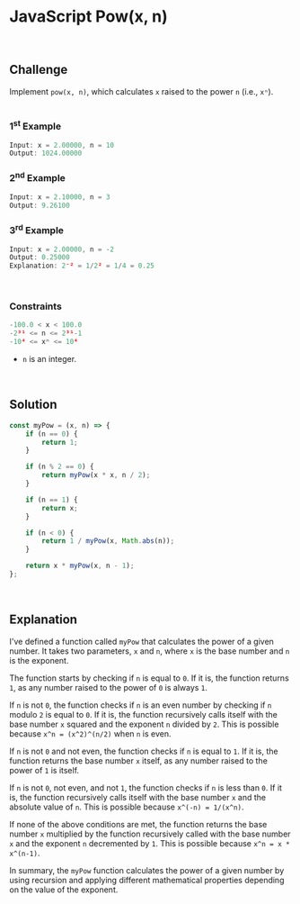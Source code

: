 # JavaScript Pow(x, n)
<br/>

## Challenge
Implement `pow(x, n)`, which calculates `x` raised to the power `n` (i.e., `xⁿ`).
<br/>
<br/>

### 1<sup>st</sup> Example

```JavaScript
Input: x = 2.00000, n = 10
Output: 1024.00000
```

### 2<sup>nd</sup> Example

```JavaScript
Input: x = 2.10000, n = 3
Output: 9.26100
```

### 3<sup>rd</sup> Example

```JavaScript
Input: x = 2.00000, n = -2
Output: 0.25000
Explanation: 2⁻² = 1/2² = 1/4 = 0.25
```

<br/>

### Constraints

```JavaScript
-100.0 < x < 100.0
-2³¹ <= n <= 2³¹-1
-10⁴ <= xⁿ <= 10⁴
```

- `n` is an integer.

<br/>

## Solution

```JavaScript
const myPow = (x, n) => {
    if (n == 0) {
        return 1;
    }

    if (n % 2 == 0) {
        return myPow(x * x, n / 2);
    }

    if (n == 1) {
        return x;
    }

    if (n < 0) {
        return 1 / myPow(x, Math.abs(n));
    }

    return x * myPow(x, n - 1);
};
```

<br/>

## Explanation

I've defined a function called `myPow` that calculates the power of a given number. It takes two parameters, `x` and `n`, where `x` is the base number and `n` is the exponent.
<br/>

The function starts by checking if `n` is equal to `0`. If it is, the function returns `1`, as any number raised to the power of `0` is always `1`.
<br/>

If `n` is not `0`, the function checks if `n` is an even number by checking if `n` modulo `2` is equal to `0`. If it is, the function recursively calls itself with the base number `x` squared and the exponent `n` divided by `2`. This is possible because `x^n = (x^2)^(n/2)` when `n` is even.
<br/>

If `n` is not `0` and not even, the function checks if `n` is equal to `1`. If it is, the function returns the base number `x` itself, as any number raised to the power of `1` is itself.
<br/>

If `n` is not `0`, not even, and not `1`, the function checks if `n` is less than `0`. If it is, the function recursively calls itself with the base number `x` and the absolute value of `n`. This is possible because `x^(-n) = 1/(x^n)`.
<br/>

If none of the above conditions are met, the function returns the base number `x` multiplied by the function recursively called with the base number `x` and the exponent `n` decremented by `1`. This is possible because `x^n = x * x^(n-1)`.
<br/>

In summary, the `myPow` function calculates the power of a given number by using recursion and applying different mathematical properties depending on the value of the exponent.
<br/>
<br/>